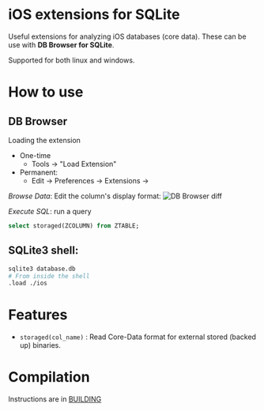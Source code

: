 # iOS extensions for SQLite

Useful extensions for analyzing iOS databases (core data). These can be use with **DB Browser for SQLite**.

Supported for both linux and windows.

# How to use

## DB Browser

Loading the extension
+ One-time 
    + Tools -> "Load Extension"
+ Permanent:
    + Edit -> Preferences -> Extensions -> 

*Browse Data*: Edit the column's display format:
![DB Browser diff](https://github.com/QoL15155/sqlite3_ios_extensions/assets/13380824/6b1323af-fff7-442e-858b-96cf3a2cdb9e)

*Execute SQL*: run a query
``` sql
select storaged(ZCOLUMN) from ZTABLE;
```


## SQLite3 shell:
``` sh
sqlite3 database.db
# From inside the shell
.load ./ios
```

# Features

+ `storaged(col_name)` : Read Core-Data format for external stored (backed up) binaries.

# Compilation

Instructions are in [BUILDING](BUILDING.md)
